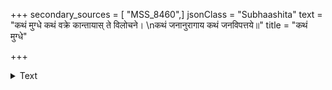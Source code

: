 +++
secondary_sources = [ "MSS_8460",]
jsonClass = "Subhaashita"
text = "कथं मुग्धे कथं वक्रे कान्तायास् ते विलोचने।  \nकथं जनानुरागाय कथं जनविपत्तये॥"
title = "कथं मुग्धे"

+++

<details><summary>Text</summary>

कथं मुग्धे कथं वक्रे कान्तायास् ते विलोचने।  
कथं जनानुरागाय कथं जनविपत्तये॥
</details>
